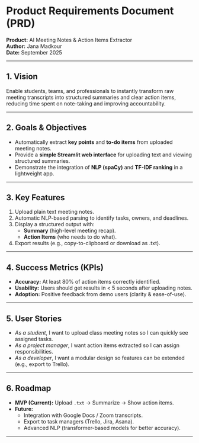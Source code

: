 # Product Requirements Document (PRD)  
**Product:** AI Meeting Notes & Action Items Extractor  
**Author:** Jana Madkour  
**Date:** September 2025  

---

## 1. Vision  
Enable students, teams, and professionals to instantly transform raw 
meeting transcripts into structured summaries and clear action items, 
reducing time spent on note-taking and improving accountability.  

---

## 2. Goals & Objectives  
- Automatically extract **key points** and **to-do items** from uploaded 
meeting notes.  
- Provide a **simple Streamlit web interface** for uploading text and 
viewing structured summaries.  
- Demonstrate the integration of **NLP (spaCy)** and **TF-IDF ranking** in 
a lightweight app.  

---

## 3. Key Features  
1. Upload plain text meeting notes.  
2. Automatic NLP-based parsing to identify tasks, owners, and deadlines.  
3. Display a structured output with:  
   - **Summary** (high-level meeting recap).  
   - **Action Items** (who needs to do what).  
4. Export results (e.g., copy-to-clipboard or download as .txt).  

---

## 4. Success Metrics (KPIs)  
- **Accuracy:** At least 80% of action items correctly identified.  
- **Usability:** Users should get results in < 5 seconds after uploading 
notes.  
- **Adoption:** Positive feedback from demo users (clarity & ease-of-use).  

---

## 5. User Stories  
- *As a student*, I want to upload class meeting notes so I can quickly 
see assigned tasks.  
- *As a project manager*, I want action items extracted so I can assign 
responsibilities.  
- *As a developer*, I want a modular design so features can be extended 
(e.g., export to Trello).  

---

## 6. Roadmap  
- **MVP (Current):** Upload `.txt` → Summarize → Show action items.  
- **Future:**  
  - Integration with Google Docs / Zoom transcripts.  
  - Export to task managers (Trello, Jira, Asana).  
  - Advanced NLP (transformer-based models for better accuracy).  

---


